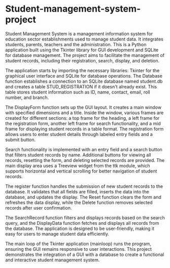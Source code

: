 # Student-management-system-project
 Student  Management System  is a management information system for education sector establishments used to manage student data. It integrates students, parents, teachers and the administration. 
This is a Python application built using the Tkinter library for GUI development and SQLite for database management. The project aims to facilitate the management of student records, including their registration, search, display, and deletion.

The application starts by importing the necessary libraries: Tkinter for the graphical user interface and SQLite for database operations. The Database function establishes a connection to an SQLite database named student.db and creates a table STUD_REGISTRATION if it doesn't already exist. This table stores student information such as ID, name, contact, email, roll number, and branch.

The DisplayForm function sets up the GUI layout. It creates a main window with specified dimensions and a title. Inside the window, various frames are created for different sections: a top frame for the heading, a left frame for the registration form, another left frame for search functionality, and a mid frame for displaying student records in a table format. The registration form allows users to enter student details through labeled entry fields and a submit button.

Search functionality is implemented with an entry field and a search button that filters student records by name. Additional buttons for viewing all records, resetting the form, and deleting selected records are provided. The main display area uses a Treeview widget from the ttk module, which supports horizontal and vertical scrolling for better navigation of student records.

The register function handles the submission of new student records to the database. It validates that all fields are filled, inserts the data into the database, and updates the display. The Reset function clears the form and refreshes the data display, while the Delete function removes selected records after user confirmation.

The SearchRecord function filters and displays records based on the search query, and the DisplayData function fetches and displays all records from the database. The application is designed to be user-friendly, making it easy for users to manage student data efficiently.

The main loop of the Tkinter application (mainloop) runs the program, ensuring the GUI remains responsive to user interactions. This project demonstrates the integration of a GUI with a database to create a functional and interactive student management system.







